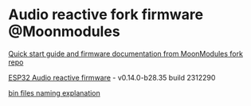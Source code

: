# Audio reactive fork firmware @Moonmodules

[Quick start guide and firmware documentation from MoonModules fork repo](https://mm.kno.wled.ge)

[ESP32 Audio reactive firmware](https://github.com/srg74/WLED-wemos-shield/tree/master/resources/Firmware/@MoonModules/latest) - v0.14.0-b28.35 build 2312290

[bin files naming explanation](https://mm.kno.wled.ge/moonmodules/Installing-and-Compiling/#configurations)
